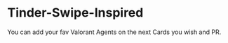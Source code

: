 # Tinder-Swipe-Inspired

You can add your fav Valorant Agents on the next Cards you wish and PR.






